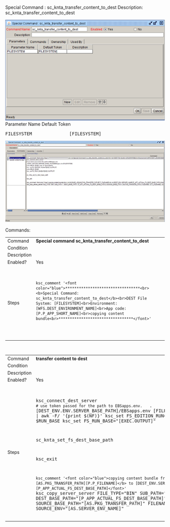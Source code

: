 
Special Command : sc_knta_transfer_content_to_dest 
Description: sc_knta_transfer_content_to_dest
  
<img src="./sc_knta_transfer_content_to_dest_parameters.PNG" width=800/>
Parameter Name    Default Token
<pre>
FILESYSTEM              [FILESYSTEM]
</pre>

<img src="./sc_knta_transfer_content_to_dest_commands.PNG" width=800/>

Commands:

<table>
<tr><td>Command</td><td><b>Special command sc_knta_transfer_content_to_dest</b></td></tr>
<tr><td>Condition</td><td></td></tr>
<tr><td>Description</td><td></td></tr>
<tr><td>Enabled?</td><td>Yes</td></tr>
<tr><td>Steps</td>
<td><pre>

```ksc_comment '<font color="blue">*********************************<br><b>Special Command: sc_knta_transfer_content_to_dest</b><br>DEST File System: [FILESYSTEM]<br>Environment: [WFS.DEST_ENVIRONMENT_NAME]<br>App code: [P.P_APP_SHORT_NAME]<br>copying content bundle<br>*********************************</font>'```

</pre></td></tr>
</table>

<BR>

<table>
<tr><td>Command</td><td><b>transfer content to dest</b></td></tr>
<tr><td>Condition</td><td></td></tr>
<tr><td>Description</td><td></td></tr>
<tr><td>Enabled?</td><td>Yes</td></tr>
<tr><td>Steps</td>
<td><pre>

ksc_connect_dest_server
```# use token passed for the path to EBSapps.env.  ```
. [DEST_ENV.ENV.SERVER_BASE_PATH]/EBSapps.env [FILESYSTEM]
echo $RUN_BASE | awk -F/ '{print $(NF)}'
ksc_set FS_EDITION_RUN="[EXEC.OUTPUT]"
echo $RUN_BASE
ksc_set FS_RUN_BASE="[EXEC.OUTPUT]"

sc_knta_set_fs_dest_base_path

ksc_exit

```ksc_comment '<font color="blue">copying content bundle from <b>[AS.BASE_URL][AS.PKG_TRANSFER_PATH][P.P_FILENAME]</b> to [DEST_ENV.SERVER_NAME] [P_APP_ACTUAL_FS_DEST_BASE_PATH]</font>'```
ksc_copy_server_server FILE_TYPE="BIN" SUB_PATH="" DEST_BASE_PATH="[P_APP_ACTUAL_FS_DEST_BASE_PATH]" SOURCE_BASE_PATH="[AS.PKG_TRANSFER_PATH]" FILENAME="[P.P_FILENAME]" SOURCE_ENV="[AS.SERVER_ENV_NAME]"
</pre></td></tr>
</table>
